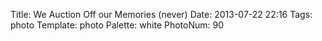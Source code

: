 Title: We Auction Off our Memories (never)
Date: 2013-07-22 22:16
Tags: photo
Template: photo
Palette: white
PhotoNum: 90
